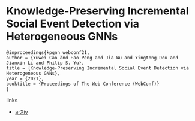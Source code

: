 # Knowledge-Preserving Incremental Social Event Detection via Heterogeneous GNNs

```
@inproceedings{kpgnn_webconf21,
author = {Yuwei Cao and Hao Peng and Jia Wu and Yingtong Dou and Jianxin Li and Philip S. Yu},
title = {Knowledge-Preserving Incremental Social Event Detection via Heterogeneous GNNs},
year = {2021},
booktitle = {Proceedings of The Web Conference (WebConf)}
}
```

links
- [arXiv](https://arxiv.org/abs/2101.08747)
